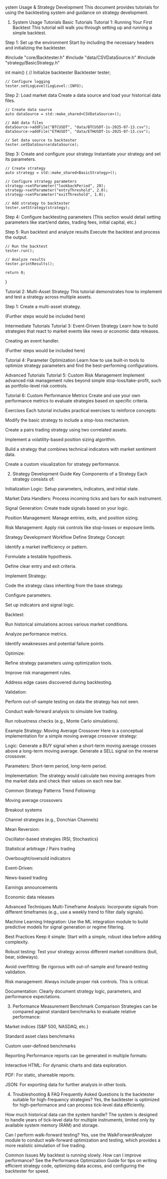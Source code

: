ystem Usage & Strategy Development
This document provides tutorials for using the backtesting system and guidance on strategy development.

1. System Usage Tutorials
Basic Tutorials
Tutorial 1: Running Your First Backtest
This tutorial will walk you through setting up and running a simple backtest.

Step 1: Set up the environment
Start by including the necessary headers and initializing the backtester.

#include "core/Backtester.h"
#include "data/CSVDataSource.h"
#include "strategy/BasicStrategy.h"

int main() {
    // Initialize backtester
    Backtester tester;

    // Configure logging
    tester.setLogLevel(LogLevel::INFO);

Step 2: Load market data
Create a data source and load your historical data files.

    // Create data source
    auto dataSource = std::make_shared<CSVDataSource>();

    // Add data files
    dataSource->addFile("BTCUSDT", "data/BTCUSDT-1s-2025-07-13.csv");
    dataSource->addFile("ETHUSDT", "data/ETHUSDT-1s-2025-07-13.csv");

    // Set data source to backtester
    tester.setDataSource(dataSource);

Step 3: Create and configure your strategy
Instantiate your strategy and set its parameters.

    // Create strategy
    auto strategy = std::make_shared<BasicStrategy>();

    // Configure strategy parameters
    strategy->setParameter("lookbackPeriod", 20);
    strategy->setParameter("entryThreshold", 2.0);
    strategy->setParameter("exitThreshold", 1.0);

    // Add strategy to backtester
    tester.setStrategy(strategy);

Step 4: Configure backtesting parameters
(This section would detail setting parameters like start/end dates, trading fees, initial capital, etc.)

Step 5: Run backtest and analyze results
Execute the backtest and process the output.

    // Run the backtest
    tester.run();

    // Analyze results
    tester.printResults();

    return 0;
}

Tutorial 2: Multi-Asset Strategy
This tutorial demonstrates how to implement and test a strategy across multiple assets.

Step 1: Create a multi-asset strategy.

(Further steps would be included here)

Intermediate Tutorials
Tutorial 3: Event-Driven Strategy
Learn how to build strategies that react to market events like news or economic data releases.

Creating an event handler.

(Further steps would be included here)

Tutorial 4: Parameter Optimization
Learn how to use built-in tools to optimize strategy parameters and find the best-performing configurations.

Advanced Tutorials
Tutorial 5: Custom Risk Management
Implement advanced risk management rules beyond simple stop-loss/take-profit, such as portfolio-level risk controls.

Tutorial 6: Custom Performance Metrics
Create and use your own performance metrics to evaluate strategies based on specific criteria.

Exercises
Each tutorial includes practical exercises to reinforce concepts:

Modify the basic strategy to include a stop-loss mechanism.

Create a pairs trading strategy using two correlated assets.

Implement a volatility-based position sizing algorithm.

Build a strategy that combines technical indicators with market sentiment data.

Create a custom visualization for strategy performance.

2. Strategy Development Guide
Key Components of a Strategy
Each strategy consists of:

Initialization Logic: Setup parameters, indicators, and initial state.

Market Data Handlers: Process incoming ticks and bars for each instrument.

Signal Generation: Create trade signals based on your logic.

Position Management: Manage entries, exits, and position sizing.

Risk Management: Apply risk controls like stop-losses or exposure limits.

Strategy Development Workflow
Define Strategy Concept:

Identify a market inefficiency or pattern.

Formulate a testable hypothesis.

Define clear entry and exit criteria.

Implement Strategy:

Code the strategy class inheriting from the base strategy.

Configure parameters.

Set up indicators and signal logic.

Backtest:

Run historical simulations across various market conditions.

Analyze performance metrics.

Identify weaknesses and potential failure points.

Optimize:

Refine strategy parameters using optimization tools.

Improve risk management rules.

Address edge cases discovered during backtesting.

Validation:

Perform out-of-sample testing on data the strategy has not seen.

Conduct walk-forward analysis to simulate live trading.

Run robustness checks (e.g., Monte Carlo simulations).

Example Strategy: Moving Average Crossover
Here is a conceptual implementation for a simple moving average crossover strategy:

Logic: Generate a BUY signal when a short-term moving average crosses above a long-term moving average. Generate a SELL signal on the reverse crossover.

Parameters: Short-term period, long-term period.

Implementation: The strategy would calculate two moving averages from the market data and check their values on each new bar.

Common Strategy Patterns
Trend Following:

Moving average crossovers

Breakout systems

Channel strategies (e.g., Donchian Channels)

Mean Reversion:

Oscillator-based strategies (RSI, Stochastics)

Statistical arbitrage / Pairs trading

Overbought/oversold indicators

Event-Driven:

News-based trading

Earnings announcements

Economic data releases

Advanced Techniques
Multi-Timeframe Analysis: Incorporate signals from different timeframes (e.g., use a weekly trend to filter daily signals).

Machine Learning Integration: Use the ML integration module to build predictive models for signal generation or regime filtering.

Best Practices
Keep it simple: Start with a simple, robust idea before adding complexity.

Robust testing: Test your strategy across different market conditions (bull, bear, sideways).

Avoid overfitting: Be rigorous with out-of-sample and forward-testing validation.

Risk management: Always include proper risk controls. This is critical.

Documentation: Clearly document strategy logic, parameters, and performance expectations.

3. Performance Measurement
Benchmark Comparison
Strategies can be compared against standard benchmarks to evaluate relative performance:

Market indices (S&P 500, NASDAQ, etc.)

Standard asset class benchmarks

Custom user-defined benchmarks

Reporting
Performance reports can be generated in multiple formats:

Interactive HTML: For dynamic charts and data exploration.

PDF: For static, shareable reports.

JSON: For exporting data for further analysis in other tools.

4. Troubleshooting & FAQ
Frequently Asked Questions
Is the backtester suitable for high-frequency strategies?
Yes, the backtester is optimized for high-performance and can process tick-level data efficiently.

How much historical data can the system handle?
The system is designed to handle years of tick-level data for multiple instruments, limited only by available system memory (RAM) and storage.

Can I perform walk-forward testing?
Yes, use the WalkForwardAnalyzer module to conduct walk-forward optimization and testing, which provides a more realistic simulation of live trading.

Common Issues
My backtest is running slowly. How can I improve performance?
See the Performance Optimization Guide for tips on writing efficient strategy code, optimizing data access, and configuring the backtester for speed.